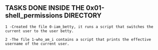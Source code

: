 ## TASKS DONE INSIDE THE 0x01-shell_permissions DIRECTORY

	1 -Created the file 0-iam_betty, it runs a script that switches the current user to the user betty.

	2 -The file 1-who_am_i contains a script that prints the effective username of the current user.

